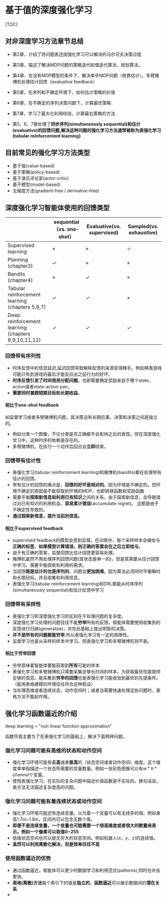 # 基于值的深度强化学习

[TOC]



## 对非深度学习方法章节总结

- 第2章，介绍了将问题表述成强化学习可以解决的马尔可夫决策过程

- 第3章，描述了解决MDP问题的策略迭代和值迭代算法，规划算法。

- 第4章，在没有MDP模型的条件下，解决单步MDP问题（依靠估计）。多臂赌博机处理估计回馈（evaluative feedback）

- 第5章，在序列和不确定环境下，如何估计策略的价值

- 第6章，在不确定的序列决策问题下，计算最优策略

- 第7章，学习了最大化利用经验，计算最右策略的方法

- 第5，6，7章处理了**同步序列(simultaneously sequential)**和**估计(evaluative)**的回馈问题,解决这种问题的强化学习方法通常被称为**表强化学习(tabular reinforcement learning)**

## 目前常见的强化学习方法类型

- 基于值(value-based)
- 基于策略(policy-based)
- 基于演员评论家(actor-critic)
- 基于模型(model-based)
- 无梯度方法(gradient-free / derivative-free)

## 深度强化学习智能体使用的回馈类型

|                                                     | sequential（vs. one-shot） | Evaluative(vs. supervised) | Sampled(vs. exhaustive) |
| --------------------------------------------------- | -------------------------- | -------------------------- | ----------------------- |
| Supervised learning                                 | $\times$                   | $\times$                   | $\checkmark$            |
| Planning (chapter3)                                 | $\checkmark$               | $\times$                   | $\times$                |
| Bandits (chapter4)                                  | $\times$                   | $\checkmark$               | $\times$                |
| Tabular reinforcement learning (chapters 5,6,7)     | $\checkmark$               | $\checkmark$               | $\times$                |
| Deep reinforcement learning (chapters 8,9,10,11,12) | $\checkmark$               | $\checkmark$               | $\checkmark$            |

### 回馈带有序列性

- 时序反馈中的信息延迟,延迟回馈导致解释反馈的来源变得棘手。例如棋类游戏可能只有到游戏的最后才能反应出之前行为的好坏。
- **时序反馈引发了时间信用分配问题**。也即需要确定奖励来自于哪个state，action或者state-action pair。
- **需要同时兼顾短期目标和长期收益**。

#### 相比于one-shot feedback

如监督学习或者多臂赌博机问题，其决策没有长期后果。决策和决策之间是独立的。

- 例如分类一个图像，不论分类是否正确都不会影响之后的表现。但在深度强化学习中，这种时序的依赖是存在的。
- 多臂赌博机，在执行一个动作后回合会**立即**结束。

### 回馈带有估计性

- 表强化学习(tabular reinforcement learning)和赌博机(bandits)都在处理带有估计的回馈。
- 带有估计的回馈的难点是，**回馈的好坏是相对的**。因为环境是不确定的。而环境不确定的原因是不能获取到环境的MDP，也即转移函数和奖励函数
- 需要平衡**探索新信息和利用已有知识**之间的关系。由于探索新信息，会导致错过对已有知识的利用机会。**容易累计错误**(accumulate regret)。 这都是由于不确定性导致的。
- **通过探索新信息，提升当前的信息。**

#### 相比于supervised feedback

- supervised feadback的模型会受到监督。在训练中，每个采样样本会被给与**正确的标签**，**如果模型计算错误，则正确的答案会在之后立即给与**。
- 由于有正确的答案，监督回馈比估计回馈更容易处理。
- 赌博机虽然不用处理序列回馈问题(其状态是单一的)，但是其需要从估计回馈中学习。需要平衡探索和利用的需求。
- 当回馈**既是估计的也是序列的**，问题会**更加困难**。因为算法必须同时平衡瞬时和长期目标，并且收集和利用信息。
- 表强化学习(tabular reinforcement learning)和DRL都能从时序序列(simultaneously sequential)和估计反馈中学习

### 回馈带有采样性

- 表强化学习和深度强化学习的区别在于处理问题的复杂度。
- 深度强化学习处理的问题往往不能**穷举**所有的反馈。智能体需要使用收集到的反馈进行归纳(generalize)，并在此基础上提出明智的决策。
- **并不是所有的问题都能穷举**,所以表强化学习有一定的局限性。
- 监督学习也是从采样的样本中学习。而表强化学习和多臂赌博机则不是。

#### 相比于穷举回馈

- 穷举意味着智能体要能获取到**所有**可能的样本
- 表强化学习和多臂赌博机只需要采集足够长时间的样本，为获取最优性能提供足够的信息。能采集到**穷举的回馈**也是表强化学习能收敛到最优的先提条件。（能用表格建模的环境往往符合这种假设）
- 当处理高维或者连续状态，动作空间时；或者当需要快速处理这些问题时，表格方法不能起作用。

## 强化学习函数逼近的介绍

deep learning $=$ "non linear function approximation"

函数毕竟主要为了在表强化学习的基础上，解决下面两种问题。

### 强化学习问题可能有高维的状态和动作空间

- 强化学习环境可能有着**高**或者**极高**的（状态空间或者动作空间）维度。这个维度单单指描述一个状态所需要的变量数量。例如一张彩色图像可以有$w*h*channel$个变量。
- 使用表强化学习，在实际的复杂问题中描述价值函数是不实际的。换句话说，表方法无法描述复杂度高的问题。

### 强化学习问题可能有着连续状态或动作空间

- 强化学习环境可能还有连续变量。以为着一个变量可以有无线多的值。例如身高1.7m~1.8m，区间内可以包含无数个值。
- **即便不是连续变量，一个变量也可能需要一个很高维度或者很大的数量来表示。例如一个像素可以取值0~255**
- 低维状态空间也可以是无穷大的状态空间。例如机器人(x，y，z)的连续值。
- **虽然可以利用离散化解决，但是效率往往不高**

### 使用函数逼近的优势

- 通过函数逼近，智能体可以更少的数据学习和利用范式(patterns),同时也许会更快。
- **表格(离散)方法**每个索引下的值是**独立的**，**函数逼近**可以展示数据间的**潜在关系**
- 